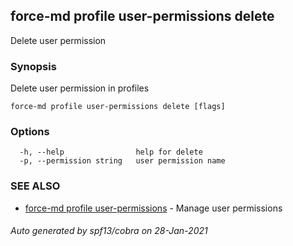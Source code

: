 ## force-md profile user-permissions delete

Delete user permission

### Synopsis

Delete user permission in profiles

```
force-md profile user-permissions delete [flags]
```

### Options

```
  -h, --help                help for delete
  -p, --permission string   user permission name
```

### SEE ALSO

* [force-md profile user-permissions](force-md_profile_user-permissions.md)	 - Manage user permissions

###### Auto generated by spf13/cobra on 28-Jan-2021
